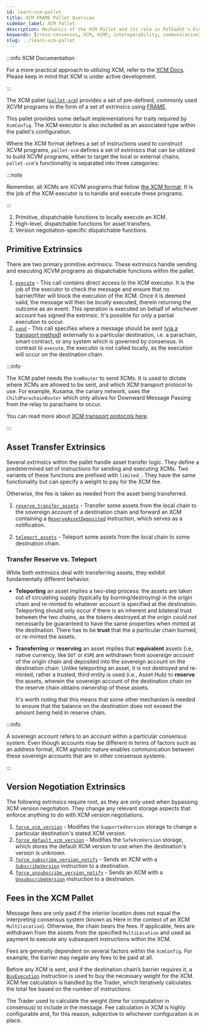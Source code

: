 ```yaml
---
id: learn-xcm-pallet
title: XCM FRAME Pallet Overview
sidebar_label: XCM Pallet
description: Mechanics of the XCM Pallet and its role in Polkadot's Ecosystem.
keywords: [cross-consensus, XCM, XCMP, interoperability, communication]
slug: ../learn-xcm-pallet
---
```


:::info XCM Documentation

For a more practical approach to utilizing XCM, refer to the [XCM Docs](./learn/xcm). Please keep in
mind that XCM is under active development.

:::

The XCM pallet
([`pallet-xcm`](https://github.com/paritytech/polkadot-sdk/blob/master/polkadot/xcm/pallet-xcm/src/lib.rs))
provides a set of pre-defined, commonly used XCVM programs in the form of a set of extrinsics using
[FRAME](https://docs.substrate.io/reference/frame-pallets/).

This pallet provides some default implementations for traits required by `XcmConfig`. The XCM
executor is also included as an associated type within the pallet's configuration.

Where the XCM format defines a set of instructions used to construct XCVM programs, `pallet-xcm`
defines a set of extrinsics that can be utilized to build XCVM programs, either to target the local
or external chains. `pallet-xcm`'s functionality is separated into three categories:

:::note

Remember, all XCMs are XCVM programs that follow
[the XCM format](https://github.com/paritytech/xcm-format). It is the job of the XCM executor is to
handle and execute these programs.

:::

1. Primitive, dispatchable functions to locally execute an XCM.
2. High-level, dispatchable functions for asset transfers.
3. Version negotiation-specific dispatchable functions.

## Primitive Extrinsics

There are two primary primitive extrinsics. These extrinsics handle sending and executing XCVM
programs as dispatchable functions within the pallet.

1. [`execute`](https://github.com/paritytech/polkadot-sdk/blob/a808a3a0918ffbce314dbe00e03761e7a8f8ce79/polkadot/xcm/pallet-xcm/src/lib.rs#L902) -
   This call contains direct access to the XCM executor. It is the job of the executor to check the
   message and ensure that no barrier/filter will block the execution of the XCM. Once it is deemed
   valid, the message will then be _locally_ executed, therein returning the outcome as an event.
   This operation is executed on behalf of whichever account has signed the extrinsic. It's possible
   for only a partial execution to occur.
2. [`send`](https://github.com/paritytech/polkadot-sdk/blob/a808a3a0918ffbce314dbe00e03761e7a8f8ce79/polkadot/xcm/pallet-xcm/src/lib.rs#L769) -
   This call specifies where a message should be sent
   ([via a transport method](./learn-xcm-transport.md)) externally to a particular destination, i.e.
   a parachain, smart contract, or any system which is governed by consensus. In contrast to
   `execute`, the executor is not called locally, as the execution will occur on the destination
   chain.

:::info

The XCM pallet needs the `XcmRouter` to send XCMs. It is used to dictate where XCMs are allowed to
be sent, and which XCM transport protocol to use. For example, Kusama, the canary network, uses the
`ChildParachainRouter` which only allows for Downward Message Passing from the relay to parachains
to occur.

You can read more about [XCM transport protocols here](./learn-xcm-transport.md).

:::

## Asset Transfer Extrinsics

Several extrinsics within the pallet handle asset transfer logic. They define a predetermined set of
instructions for sending and executing XCMs. Two variants of these functions are prefixed with
`limited_`. They have the same functionality but can specify a weight to pay for the XCM fee.

Otherwise, the fee is taken as needed from the asset being transferred.

1. [`reserve_transfer_assets`](https://github.com/paritytech/polkadot-sdk/blob/a808a3a0918ffbce314dbe00e03761e7a8f8ce79/polkadot/xcm/pallet-xcm/src/lib.rs#L872) -
   Transfer some assets from the local chain to the sovereign account of a destination chain and
   forward an XCM containing a
   [`ReserveAssetDeposited`](https://github.com/paritytech/xcm-format#reserveassetdeposited)
   instruction, which serves as a notification.

2. [`teleport_assets`](https://github.com/paritytech/polkadot-sdk/blob/a808a3a0918ffbce314dbe00e03761e7a8f8ce79/polkadot/xcm/pallet-xcm/src/lib.rs#L827) -
   Teleport some assets from the local chain to some destination chain.

### Transfer Reserve vs. Teleport

While both extrinsics deal with transferring assets, they exhibit fundamentally different behavior.

- **Teleporting** an asset implies a two-step process: the assets are taken out of circulating
  supply (typically by burning/destroying) in the origin chain and re-minted to whatever account is
  specified at the destination. Teleporting should only occur if there is an inherent and bilateral
  trust between the two chains, as the tokens destroyed at the origin _could not_ necessarily be
  guaranteed to have the same properties when minted at the destination. There has to be **trust**
  that the a particular chain burned, or re-minted the assets.
- **Transferring** or **reserving** an asset implies that **equivalent** assets (i.e, native
  currency, like `DOT` or `KSM`) are withdrawn from _sovereign account_ of the origin chain and
  deposited into the sovereign account on the destination chain. Unlike teleporting an asset, it is
  not destroyed and re-minted, rather a trusted, third entity is used (i.e., Asset Hub) to
  **reserve** the assets, wherein the sovereign account of the destination chain on the reserve
  chain obtains ownership of these assets.

  It's worth noting that this means that some other mechanism is needed to ensure that the balance
  on the destination does not exceed the amount being held in reserve chain.

:::info

A sovereign account refers to an account within a particular consensus system. Even though accounts
may be different in terms of factors such as an address format, XCM agnostic nature enables
communication between these sovereign accounts that are in other consensus systems.

:::

## Version Negotiation Extrinsics

The following extrinsics require root, as they are only used when bypassing XCM version negotiation.
They change any relevant storage aspects that enforce anything to do with XCM version negotiations.

1. [`force_xcm_version`](https://github.com/paritytech/polkadot-sdk/blob/a808a3a0918ffbce314dbe00e03761e7a8f8ce79/polkadot/xcm/pallet-xcm/src/lib.rs#L934) -
   Modifies the `SupportedVersion` storage to change a particular destination's stated XCM version.
2. [`force_default_xcm_version`](https://github.com/paritytech/polkadot-sdk/blob/a808a3a0918ffbce314dbe00e03761e7a8f8ce79/polkadot/xcm/pallet-xcm/src/lib.rs#L957) -
   Modifies the `SafeXcmVersion` storage, which stores the default XCM version to use when the
   destination's version is unknown.
3. [`force_subscribe_version_notify`](https://github.com/paritytech/polkadot-sdk/blob/a808a3a0918ffbce314dbe00e03761e7a8f8ce79/polkadot/xcm/pallet-xcm/src/lib.rs#L972) -
   Sends an XCM with a
   [`SubscribeVersion`](https://github.com/paritytech/xcm-format#subscribeversion) instruction to a
   destination.
4. [`force_unsubscribe_version_notify`](https://github.com/paritytech/polkadot-sdk/blob/a808a3a0918ffbce314dbe00e03761e7a8f8ce79/polkadot/xcm/pallet-xcm/src/lib.rs#L996) -
   Sends an XCM with a
   [`UnsubscribeVersion`](https://github.com/paritytech/xcm-format#unsubscribeversion) instruction
   to a destination.

## Fees in the XCM Pallet

Message fees are only paid if the interior location does not equal the interpreting consensus system
(known as Here in the context of an XCM `Multilocation`). Otherwise, the chain bears the fees. If
applicable, fees are withdrawn from the assets from the specified `MultiLocation` and used as
payment to execute any subsequent instructions within the XCM.

Fees are generally dependent on several factors within the `XcmConfig`. For example, the barrier may
negate any fees to be paid at all.

Before any XCM is sent, and if the destination chain’s barrier requires it, a
[`BuyExecution`](https://github.com/paritytech/xcm-format#buyexecution) instruction is used to buy
the necessary weight for the XCM. XCM fee calculation is handled by the Trader, which iteratively
calculates the total fee based on the number of instructions.

The Trader used to calculate the weight (time for computation in consensus) to include in the
message. Fee calculation in XCM is highly configurable and, for this reason, subjective to whichever
configuration is in place.
